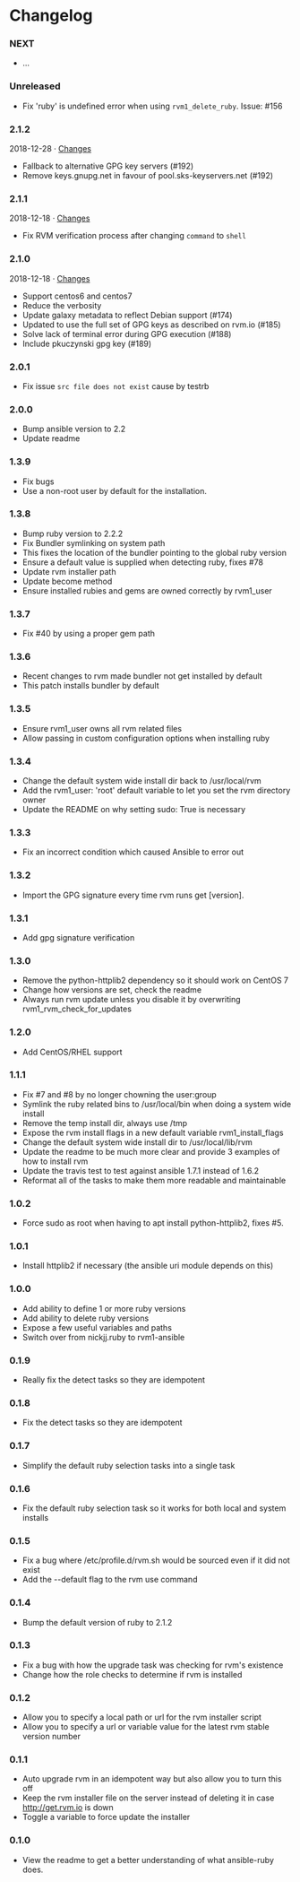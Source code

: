 # Changelog

### NEXT

* ...

### Unreleased
* Fix 'ruby' is undefined error when using `rvm1_delete_ruby`. Issue: #156

### 2.1.2
2018-12-28 &middot; [Changes](https://github.com/rvm/rvm1-ansible/compare/v2.1.1...v2.1.2)

* Fallback to alternative GPG key servers (#192)
* Remove keys.gnupg.net in favour of pool.sks-keyservers.net (#192)

### 2.1.1
2018-12-18 &middot; [Changes](https://github.com/rvm/rvm1-ansible/compare/v2.1.0...v2.1.1)

* Fix RVM verification process after changing `command` to `shell`

### 2.1.0
2018-12-18 &middot; [Changes](https://github.com/rvm/rvm1-ansible/compare/v2.0.1...v2.1.0)

* Support centos6 and centos7
* Reduce the verbosity
* Update galaxy metadata to reflect Debian support (#174)
* Updated to use the full set of GPG keys as described on rvm.io (#185)
* Solve lack of terminal error during GPG execution (#188)
* Include pkuczynski gpg key (#189)

### 2.0.1

* Fix issue `src file does not exist` cause by testrb

### 2.0.0

* Bump ansible version to 2.2
* Update readme

### 1.3.9
* Fix bugs
* Use a non-root user by default for the installation.

### 1.3.8
* Bump ruby version to 2.2.2
* Fix Bundler symlinking on system path
* This fixes the location of the bundler pointing to the global ruby version
* Ensure a default value is supplied when detecting ruby, fixes #78
* Update rvm installer path
* Update become method
* Ensure installed rubies and gems are owned correctly by rvm1_user

### 1.3.7
* Fix #40 by using a proper gem path

### 1.3.6
* Recent changes to rvm made bundler not get installed by default
* This patch installs bundler by default

### 1.3.5
* Ensure rvm1_user owns all rvm related files
* Allow passing in custom configuration options when installing ruby
	
### 1.3.4
* Change the default system wide install dir back to /usr/local/rvm
* Add the rvm1_user: 'root' default variable to let you set the rvm directory owner
* Update the README on why setting sudo: True is necessary

### 1.3.3
* Fix an incorrect condition which caused Ansible to error out

### 1.3.2
* Import the GPG signature every time rvm runs get [version].

### 1.3.1
* Add gpg signature verification

### 1.3.0
* Remove the python-httplib2 dependency so it should work on CentOS 7
* Change how versions are set, check the readme
* Always run rvm update unless you disable it by overwriting rvm1_rvm_check_for_updates

### 1.2.0
* Add CentOS/RHEL support 

### 1.1.1
* Fix #7 and #8 by no longer chowning the user:group
* Symlink the ruby related bins to /usr/local/bin when doing a system wide install
* Remove the temp install dir, always use /tmp
* Expose the rvm install flags in a new default variable rvm1_install_flags
* Change the default system wide install dir to /usr/local/lib/rvm
* Update the readme to be much more clear and provide 3 examples of how to install rvm
* Update the travis test to test against ansible 1.7.1 instead of 1.6.2
* Reformat all of the tasks to make them more readable and maintainable

### 1.0.2
* Force sudo as root when having to apt install python-httplib2, fixes #5.

### 1.0.1
* Install httplib2 if necessary (the ansible uri module depends on this)


### 1.0.0
* Add ability to define 1 or more ruby versions
* Add ability to delete ruby versions
* Expose a few useful variables and paths
* Switch over from nickjj.ruby to rvm1-ansible

### 0.1.9
* Really fix the detect tasks so they are idempotent

### 0.1.8
* Fix the detect tasks so they are idempotent

### 0.1.7
* Simplify the default ruby selection tasks into a single task

### 0.1.6
* Fix the default ruby selection task so it works for both local and system installs

### 0.1.5
* Fix a bug where /etc/profile.d/rvm.sh would be sourced even if it did not exist
* Add the --default flag to the rvm use command

### 0.1.4
* Bump the default version of ruby to 2.1.2

### 0.1.3
* Fix a bug with how the upgrade task was checking for rvm's existence
* Change how the role checks to determine if rvm is installed

### 0.1.2
* Allow you to specify a local path or url for the rvm installer script
* Allow you to specify a url or variable value for the latest rvm stable version number

### 0.1.1
* Auto upgrade rvm in an idempotent way but also allow you to turn this off
* Keep the rvm installer file on the server instead of deleting it in case http://get.rvm.io is down
* Toggle a variable to force update the installer

### 0.1.0
* View the readme to get a better understanding of what ansible-ruby does.
